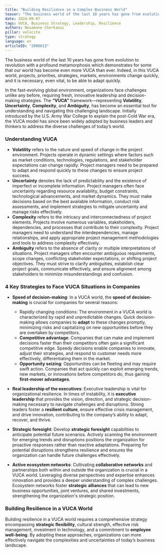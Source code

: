 ```yaml
---
title: "Building Resilience in a Complex Business World"
teaser: "The business world of the last 10 years has gone from evolution to revolution with a profound metamorphosis which demonstrates for some that our world has become even more VUCA than ever. Indeed, in this VUCA world, projects, priorities, strategies, markets, environments change quickly, and it is necessary, even vital, to be able to adapt quickly."
date: 2024-09-07
tags: VUCA, Business Strategy, Leadership, Resilience
authors: Nouamane Cherkaoui
pillar: velocite
type: strategy
language: en
articleID: "2000013"
---
```


The business world of the last 10 years has gone from evolution to revolution with a profound metamorphosis which demonstrates for some that our world has become even more VUCA than ever. Indeed, in this VUCA world, projects, priorities, strategies, markets, environments change quickly, and it is necessary, even vital, to be able to adapt quickly.

In the fast-evolving global environment, organizations face challenges unlike any before, requiring fresh, innovative leadership and decision-making strategies. The **“VUCA”** framework—representing **Volatility**, **Uncertainty**, **Complexity**, and **Ambiguity**, has become an essential tool for understanding and navigating this challenging landscape. Initially introduced by the U.S. Army War College to explain the post-Cold War era, the VUCA model has since been widely adopted by business leaders and thinkers to address the diverse challenges of today’s world.

### **Understanding VUCA**

- **Volatility** refers to the nature and speed of change in the project environment. Projects operate in dynamic settings where factors such as market conditions, technologies, regulations, and stakeholder expectations can change rapidly. Project managers need to be prepared to adapt and respond quickly to these changes to ensure project success. 
- **Uncertainty** denotes the lack of predictability and the existence of imperfect or incomplete information. Project managers often face uncertainty regarding resource availability, budget constraints, technological advancements, and market dynamics. They must make decisions based on the best available information, conduct risk assessments, and implement strategies to mitigate uncertainty and manage risks effectively.
- **Complexity** refers to the intricacy and interconnectedness of project elements. Projects involve numerous variables, stakeholders, dependencies, and processes that contribute to their complexity. Project managers need to understand the interdependencies, manage relationships, and apply appropriate project management methodologies and tools to address complexity effectively.
- **Ambiguity** refers to the absence of clarity or multiple interpretations of situations. Project managers often encounter ambiguous requirements, scope changes, conflicting stakeholder expectations, or shifting project objectives. They must strive to clarify ambiguities, establish clear project goals, communicate effectively, and ensure alignment among stakeholders to minimize misunderstandings and confusion.

### **4 Key Strategies to Face VUCA Situations in Companies**

- **Speed of decision-making**: In a VUCA world, the **speed of decision-making** is crucial for companies for several reasons:
  - Rapidly changing conditions: The environment in a VUCA world is characterized by rapid and unpredictable changes. Quick decision-making allows companies to **adapt** to these changes promptly, minimizing risks and capitalizing on new opportunities before they are overtaken by competitors.
  - **Competitive advantage**: Companies that can make and implement decisions faster than their competitors often gain a significant competitive edge. Speedy decisions enable companies to innovate, adjust their strategies, and respond to customer needs more effectively, differentiating them in the market.
  - **Opportunity seizing**: Opportunities can be fleeting and may require swift action. Companies that act quickly can exploit emerging trends, new markets, or innovations before competitors do, thus gaining **first-mover advantages**.

- **Real leadership of the executives**: Executive leadership is vital for organizational resilience. In times of instability, it is **executive leadership** that provides the vision, direction, and strategic decision-making necessary to navigate challenges and disruptions. Strong leaders foster a **resilient culture**, ensure effective crisis management, and drive innovation, contributing to the company’s ability to adapt, recover, and thrive.

- **Strategic foresight**: Develop **strategic foresight** capabilities to anticipate potential future scenarios. Actively scanning the environment for emerging trends and disruptions positions the organization for proactive responses rather than reactive adaptations. Preparing for potential disruptions strengthens resilience and ensures the organization can handle future challenges effectively.

- **Active ecosystem networks**: Cultivating **collaborative networks** and partnerships both within and outside the organization is crucial in a VUCA world. Leveraging diverse perspectives and expertise enhances innovation and provides a deeper understanding of complex challenges. Ecosystem networks foster **strategic alliances** that can lead to new business opportunities, joint ventures, and shared investments, strengthening the organization's strategic position.

### **Building Resilience in a VUCA World**

Building resilience in a VUCA world requires a comprehensive strategy encompassing **strategic flexibility**, cultural strength, effective risk management, investment in technology, and a commitment to **employee well-being**. By adopting these approaches, organizations can more effectively navigate the complexities and uncertainties of today’s business landscape.
